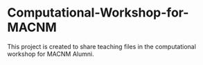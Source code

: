 # Computational-Workshop-for-MACNM
This project is created to share teaching files in the computational workshop for MACNM Alumni.
